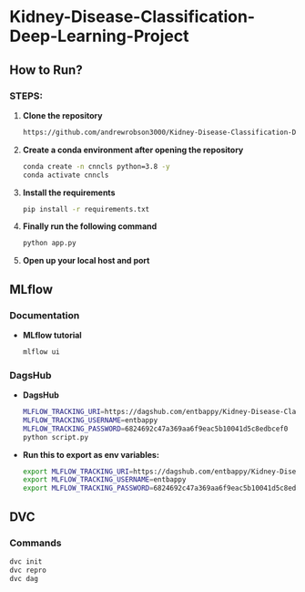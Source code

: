 # Kidney-Disease-Classification-Deep-Learning-Project

## How to Run?

### STEPS:
1. **Clone the repository**

    ```sh
    https://github.com/andrewrobson3000/Kidney-Disease-Classification-Deep-Learning-Project.git
    ```

2. **Create a conda environment after opening the repository**

    ```sh
    conda create -n cnncls python=3.8 -y
    conda activate cnncls
    ```

3. **Install the requirements**

    ```sh
    pip install -r requirements.txt
    ```

4. **Finally run the following command**

    ```sh
    python app.py
    ```

5. **Open up your local host and port**

## MLflow

### Documentation
- **MLflow tutorial**

    ```sh
    mlflow ui
    ```

### DagsHub
- **DagsHub**

    ```sh
    MLFLOW_TRACKING_URI=https://dagshub.com/entbappy/Kidney-Disease-Classification-MLflow-DVC.mlflow
    MLFLOW_TRACKING_USERNAME=entbappy
    MLFLOW_TRACKING_PASSWORD=6824692c47a369aa6f9eac5b10041d5c8edbcef0
    python script.py
    ```

- **Run this to export as env variables:**

    ```sh
    export MLFLOW_TRACKING_URI=https://dagshub.com/entbappy/Kidney-Disease-Classification-MLflow-DVC.mlflow
    export MLFLOW_TRACKING_USERNAME=entbappy 
    export MLFLOW_TRACKING_PASSWORD=6824692c47a369aa6f9eac5b10041d5c8edbcef0
    ```

## DVC

### Commands

```sh
dvc init
dvc repro
dvc dag
